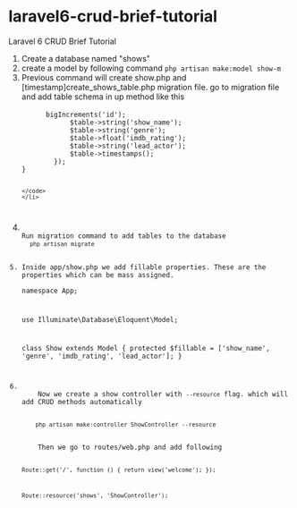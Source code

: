 # laravel6-crud-brief-tutorial
Laravel 6 CRUD Brief Tutorial

<ol>
<li>Create a database named "shows"</li>
  <li>create a model by following command
<code>php artisan make:model show-m</code>
</li>
  <li>Previous command will create show.php and [timestamp]create_shows_table.php migration file. go to migration file and add table schema in up method like this<br />
    <code>
      <?php
    public function up()
{
        Schema::create('shows', function (Blueprint $table) {
            $table->bigIncrements('id');
            $table->string('show_name');
            $table->string('genre');
            $table->float('imdb_rating');
            $table->string('lead_actor');
            $table->timestamps();
        });
}

    </code>
    </li>
  
  <li>
Run migration command to add tables to the database
  <code>php artisan migrate</code>

</li>
<li>Inside app/show.php we add fillable properties. These are the properties which can be mass assigned.<br />
<?php

namespace App;

use Illuminate\Database\Eloquent\Model;

class Show extends Model
{
    protected $fillable = ['show_name', 'genre', 'imdb_rating', 'lead_actor'];
}
</li>
<li>
    Now we create a show controller with <code>--resource</code> flag. which will add CRUD methods automatically<br>
    <code>
    php artisan make:controller ShowController --resource
    </code> <br>
    Then we go to routes/web.php and add following <br>
    <code>
<?php
        // ShowController.php

Route::get('/', function () {
    return view('welcome');
});

Route::resource('shows', 'ShowController');
    </code>
    </li>

</ol>
